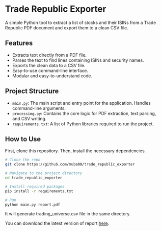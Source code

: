 # Trade Republic Exporter

A simple Python tool to extract a list of stocks and their ISINs from a Trade Republic PDF document and export them to a clean CSV file.

## Features

- Extracts text directly from a PDF file.
- Parses the text to find lines containing ISINs and security names.
- Exports the clean data to a CSV file.
- Easy-to-use command-line interface.
- Modular and easy-to-understand code.

## Project Structure

- `main.py`: The main script and entry point for the application. Handles command-line arguments.
- `processing.py`: Contains the core logic for PDF extraction, text parsing, and CSV writing.
- `requirements.txt`: A list of Python libraries required to run the project.

## How to Use

First, clone this repository. Then, install the necessary dependencies.

```bash
# Clone the repo
git clone https://github.com/muba00/trade_republic_exporter

# Navigate to the project directory
cd trade_republic_exporter

# Install required packages
pip install -r requirements.txt

# Run
python main.py report.pdf
```

It will generate trading_universe.csv file in the same directory.

You can download the latest version of report [here](https://assets.traderepublic.com/assets/files/DE/Instrument_Universe_DE_en.pdf).
